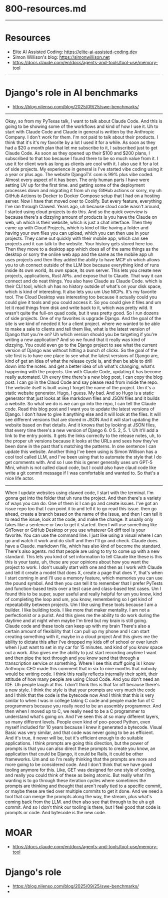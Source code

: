 # 800-resources.md

---

# Resources

- Elite AI Assisted Coding: https://elite-ai-assisted-coding.dev
- Simon Willison's blog: https://simonwillison.net
- https://docs.claude.com/en/docs/agents-and-tools/tool-use/memory-tool

---

# Django's role in AI benchmarks

- https://blog.nilenso.com/blog/2025/09/25/swe-benchmarks/

---

Okay, so from my PyTexas talk, I want to talk about Claude Code. And this is going to be showing some of the workflows and kind of how I use it. Uh to start with Claude Code and Claude in general is written by the Anthropic Company. I don't work for them. I'm not paid to talk about their products. I think that it's it's my favorite by a lot I used it for a while. As soon as they had a $20 a month plan that let me subscribe to it, I subscribed just to get Claude Code. As soon as they opened up their $100 and $200 plans, I subscribed to that too because I found there to be so much value from it. I use it for client work as long as clients are cool with it. I also use it for a lot of side projects. My experience in general is I've started vibe coding using it a year or plus ago. The website DjangoTV. com is 99% plus vibe coded. Almost every aspect of it has been. The only human parts I have were setting UV up for the first time. and getting some of the deployment processes down and migrating it from uh my GitHub actions or sorry, my uh GitHub Actions to Docker to Docker Compose setup that I had on a hosting server. Now I have that moved over to Coolify. But every feature, everything I've ran through Clawed. Years ago, uh because cloud code wasn't around, I started using cloud projects to do this. And so the quick overview is because there's a dizzying amount of products is you have the Claude on web, uh which is their website, which is just a chat interface. Then they came up with Cloud Projects, which is kind of like having a folder and having your own files you can upload, which you can then use in your projects. They came out quickly with their mobile app, which can see projects and it can talk to the website. Your history gets stored here too. Then they move to a desktop app which does all of the same things as the desktop or sorry the online web app and the same as the mobile app uh uses projects and then they added the ability to have MCP uh which allows you to uh connect outside of the LLM box because everything kind of runs inside its own world, its own space, its own server. This lets you create new projects, applications, Rust APIs. and expose that to Claude. That way it can connect and do neat things. You also have Claude as Claude Code. which is their CLI tool, which uh has no history outside of what's on your disk space, which is kind of interesting. It also lets you um Use MCPs. It's my favorite tool. The Cloud Desktop was interesting too because it actually could you could give it tools and you could access it. So you could give it files and um let it read things from disk and write back to it, which was pretty wild. It wasn't quite the full-on quad code, but it was pretty good. So I run dozens of side projects. One of my favorites is upgrade Django. And the goal of the site is we kind of needed it for a client project. where we wanted to be able to make a sale to clients and tell them like, what is the latest version of Django that you're on? Uh which version should you be targeting if you're writing a new application? And so we found that it really was kind of dizzying. You could even go to the Django project to see what the current version of Django was without hitting a bunch of clicks. So the goal of the site first is to have one place to see what the latest versions of Django are, kind of get an idea of what the release cycle is, and then be able to drill down into the notes. and get a better idea of uh what's changing, what's happening with the projects. Um with Claude Code, updating it has become really automated. Uh every time there's a new blog post, I can copy the blog post. I can go in the Claud Code and say please read from inside the repo. The website itself is built using I forget the name of the project. Um it's a static website generator. Hugo, I guess. My bad. And so Hugo is a static generator that just looks at like markdown files and JSON files and it builds a website. So what we do is we can go into the repo, I can tell the Claude code. Read this blog post and I want you to update the latest versions of Django. I don't have to give it anything else and it will look at the files. It will see different versions that are stored in JSON And it will start updating the website based on that details. And it knows that by looking at JSON files, that every time there's a new version of Django 6. 0 5. 2, 5. 1. Uh it'll add a link to the entry points. It gets the links correctly to the release notes, uh, to the proper uh versions because it looks at the URLs and sees how they've been done in the past that's matching the patterns. In one sentence I can update this website. Another thing I've been using is Simon Willison has a cool tool called LLM, and I've been using that to automate the style that I do get comments with. And so I use this is gener generally uses um GPT-5 Mini, which is not called claud code, but I could also have claud code like write a git commit message if I was comfortable and wanted to. So that's a nice life actor. 

---

When I update websites using clawed code, I start with the terminal. I'm gonna get into the folder that uh runs the project. And then there's a variety of ways you can do. One of them is I can go and create issues. I've got an issue repo too that I can point it to and tell it to go read this issue. then go ahead, create a branch based on the name of the issue, and then I can tell it to read the issue, look at the code, and make the change. It usually only takes like a sentence or two to get it started. then I will use something like GitTower or GitHub Desktop or you use whatever Git diff tool is your favorite. You can use the command line. I just like using a visual where I can go and watch it work and do stuff and then I'll go and check. Claude does have a Claude. markdown file, which has also kind of become the standard. There's also agents. md that people are using to try to come up with a new standard. This lets you kind of set information to tell Claude like these is this this is your taste, uh, these are your opinions about how you want the project to work. I don't usually start with one and then as I work with Claude and tell it create a model that does X, create a page that does Y, that's when I start coming in and I'll use a memory feature, which memories you can use the pound symbol. And then you can tell it to remember that I prefer PyTests and function-based tests over a test case and class-based test cases. Um I found this to be super, super useful and really helpful for um you know, kind of completing the loop and um, you know, remembering so I get kind of repeatability between projects. Um I like using these tools because I am a builder. I like building tools. I like more that maker mentality. I am not a perfectionist or a purist. And this gives me the ability to do work during the daytime and at night when maybe I'm tired but my brain is still going. Claude code and these tools can keep up with my brain There's also a certain amount of flexibility that I can pull up my phone and I can start creating something with it, maybe in a cloud project And this gives me the ability to dictate this after I've dropped my kids off of school or over lunch when I just want to set in my car for 15 minutes. and kind of you know space out a work. Also gives me the ability to just start recording anytime I want and then pipe the text through and you know send that through a transcription service or something. Where I see this stuff going is I know Anthropic CEO made this comment that in six to nine months that nobody would be writing code. I think this really reflects internally their spirit, their attitude of how many people are using Cloud Code. And you don't need an IDE. Uh people laugh at this. I don't think this is that far off because there's a new style. I think the style is that your prompts are very much the code and I think that the code is the bytecode now And I think that this is very similar to when I was in college taking C code and people made fun of C programmers because you really need to be an assembly programmer. And then when I moved up to C, we really need to be a C programmer to understand what's going on. And I've seen this at so many different layers, so many different levels. People even kind of poo-pooed Python, even myself included for 10 years because I knew it generated a bytecode. Visual Basic was very similar, and that code was never going to be as efficient. And it's true, it never will be, but it's efficient enough to do suitable applications. I think prompts are going this direction, but the power of prompts is that you can also direct these prompts to create you know, an application that could be Django, it could be Rails, it could be other frameworks. Um and so I'm really thinking that the prompts are more and more going to be considered code. And I don't think that we have good tooling anymore for this. Like, GET was designed for one style of coding, and really you could think of these as being atomic. But really what I'm wanting is to go through these iteration cycles where sometimes the prompts are thinking and thought that aren't really tied to a specific commit, or maybe these are tied over multiple commits to get it done. And we need a tool that can merge the prompts along the way, the stream, plus what's coming back from the LLM. and then also see that through to be uh a git commit. And so I don't think our tooling is there, but I feel good that code is prompts or code. And bytecode is the new code. 


# MOAR

- https://docs.claude.com/en/docs/agents-and-tools/tool-use/memory-tool

# Django's role

- https://blog.nilenso.com/blog/2025/09/25/swe-benchmarks/
- 
